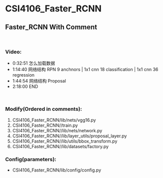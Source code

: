 # CSI4106_Faster_RCNN
## Faster_RCNN With Comment
</br>

### Video:

+ 0:32:51 怎么加载数据</br>
+ 1:14:40 网络结构 RPN 9 anchnors | 1x1 cnn 18 classification | 1x1 cnn 36 regression</br>
+ 1:44:54 网络结构 Proposal</br>
+ 2:18:00 END</br>
<br>

### Modify(Ordered in comments):

1. CSI4106_Faster_RCNN/lib/nets/vgg16.py</br>
2. CSI4106_Faster_RCNN//train.py</br>
3. CSI4106_Faster_RCNN//lib/nets/network.py </br>
4. CSI4106_Faster_RCNN//lib/layer_utils/proposal_layer.py </br>
5. CSI4106_Faster_RCNN//lib/utils/bbox_transform.py</br>
6. CSI4106_Faster_RCNN//lib/datasets/factory.py </br>

### Config(parameters):

+ CSI4106_Faster_RCNN/lib/config/config.py </br>
